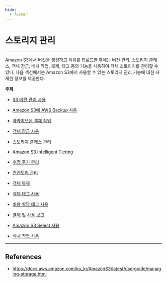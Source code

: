 ```yaml
---
hide:
  - footer
---
```


# 스토리지 관리

---

Amazon S3에서 버킷을 생성하고 객체를 업로드한 후에는 버전 관리, 스토리지 클래스, 객체 잠금, 배치 작업, 복제, 태그 등의 기능을 사용하여 객체 스토리지를 관리할 수 있다. 다음 섹션에서는 Amazon S3에서 사용할 수 있는 스토리지 관리 기능에 대한 자세한 정보를 제공한다.

**주제**

- [S3 버전 관리 사용](https://docs.aws.amazon.com/ko_kr/AmazonS3/latest/userguide/Versioning.html)

- [Amazon S3에 AWS Backup 사용](https://docs.aws.amazon.com/ko_kr/AmazonS3/latest/userguide/backup-for-s3.html)

- [아카이브된 객체 작업](https://docs.aws.amazon.com/ko_kr/AmazonS3/latest/userguide/archived-objects.html)

- [객체 잠금 사용](https://docs.aws.amazon.com/ko_kr/AmazonS3/latest/userguide/object-lock.html)

- [스토리지 클래스 관리](https://docs.aws.amazon.com/ko_kr/AmazonS3/latest/userguide/storage-class-intro.html)

- [Amazon S3 Intelligent Tiering](https://docs.aws.amazon.com/ko_kr/AmazonS3/latest/userguide/intelligent-tiering.html)

- [수명 주기 관리](https://docs.aws.amazon.com/ko_kr/AmazonS3/latest/userguide/object-lifecycle-mgmt.html)

- [인벤토리 관리](https://docs.aws.amazon.com/ko_kr/AmazonS3/latest/userguide/storage-inventory.html)

- [객체 복제](https://docs.aws.amazon.com/ko_kr/AmazonS3/latest/userguide/replication.html)

- [객체 태그 사용](https://docs.aws.amazon.com/ko_kr/AmazonS3/latest/userguide/object-tagging.html)

- [비용 할당 태그 사용](https://docs.aws.amazon.com/ko_kr/AmazonS3/latest/userguide/CostAllocTagging.html)

- [결제 및 사용 보고](https://docs.aws.amazon.com/ko_kr/AmazonS3/latest/userguide/BucketBilling.html)

- [Amazon S3 Select 사용](https://docs.aws.amazon.com/ko_kr/AmazonS3/latest/userguide/selecting-content-from-objects.html)

- [배치 작업 사용](https://docs.aws.amazon.com/ko_kr/AmazonS3/latest/userguide/batch-ops.html)

---

## References

- <https://docs.aws.amazon.com/ko_kr/AmazonS3/latest/userguide/managing-storage.html>
